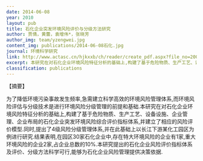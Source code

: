 ```yaml
---
date: 2014-06-08
year: 2010
layout: pub
title: 石化企业突发环境风险评价与分级方法研究
author: 贾倩，黄蕾，袁增伟*，张晓芳
author_img: team/yzengwei.jpg
content_img: publications/2014-06-08石化.jpg
journal: 环境科学研究
link: http://www.actasc.cn/hjkxxb/ch/reader/create_pdf.aspx?file_no=20091031001
excerpt: 本研究在对石化企业环境风险特征分析的基础上,构建了基于危险物质、生产工艺、设备设施、企业管理、企业布局的石化企业突发环境风险综合评价指标体系,并建立了相应的风险评价模型.同时,提出了4级风险分级管理体系,并在此基础上以长江下游某化工园区为例进行研究.
classification: publications
---
```




【摘要】

为了降低环境污染事故发生频率,急需建立科学高效的环境风险管理体系,而环境风险评估与分级技术是进行环境风险分级管理的前提和基础.本研究在对石化企业环境风险特征分析的基础上,构建了基于危险物质、生产工艺、设备设施、企业管理、企业布局的石化企业突发环境风险综合评价指标体系,并建立了相应的风险评价模型.同时,提出了4级风险分级管理体系,并在此基础上以长江下游某化工园区为例进行研究.结果表明,在园区30家石化企业中,存在特大环境风险的企业有1家,重大环境风险的企业2家,占企业总数的10%.本研究提出的石化企业风险评价指标体系及评价、分级方法科学可行,能够为石化企业风险管理提供决策依据.
